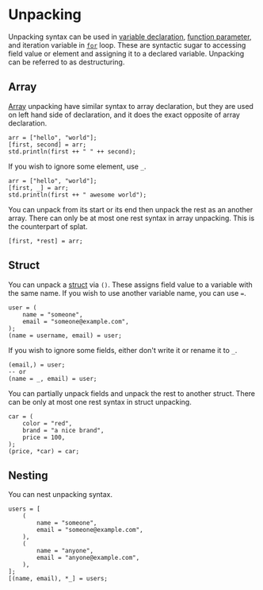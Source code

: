 # Unpacking

Unpacking syntax can be used in [variable declaration], [function parameter], and iteration variable in [`for`] loop. These are syntactic sugar to accessing field value or element and assigning it to a declared variable. Unpacking can be referred to as destructuring.

[variable declaration]: variable_and_assignment.md#declaration
[function parameter]: function.md#parameters
[`for`]: control_flow.md#for

## Array

[Array] unpacking have similar syntax to array declaration, but they are used on left hand side of declaration, and it does the exact opposite of array declaration.

[Array]: array.md

```butter
arr = ["hello", "world"];
[first, second] = arr;
std.println(first ++ " " ++ second);
```

If you wish to ignore some element, use `_`.

```butter
arr = ["hello", "world"];
[first, _] = arr;
std.println(first ++ " awesome world");
```

You can unpack from its start or its end then unpack the rest as an another array. There can only be at most one rest syntax in array unpacking. This is the counterpart of splat.

```butter
[first, *rest] = arr;
```

## Struct

You can unpack a [struct] via `()`. These assigns field value to a variable with the same name. If you wish to use another variable name, you can use `=`.

[struct]: struct.md

```butter
user = (
    name = "someone",
    email = "someone@example.com",
);
(name = username, email) = user;
```

If you wish to ignore some fields, either don't write it or rename it to `_`.

```butter
(email,) = user;
-- or
(name = _, email) = user;
```

You can partially unpack fields and unpack the rest to another struct. There can be only at most one rest syntax in struct unpacking.

```butter
car = (
    color = "red",
    brand = "a nice brand",
    price = 100,
);
(price, *car) = car;
```

## Nesting

You can nest unpacking syntax.

```butter
users = [
    (
        name = "someone",
        email = "someone@example.com",
    ),
    (
        name = "anyone",
        email = "anyone@example.com",
    ),
];
[(name, email), *_] = users;
```
